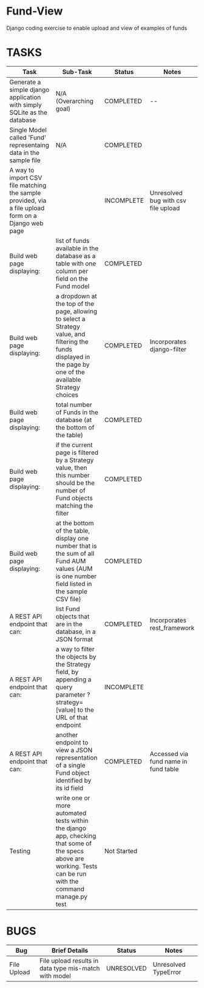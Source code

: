 # Fund-View
Django coding exercise to enable upload and view of examples of funds

# TASKS

| Task  | Sub-Task | Status | Notes |
|-------|----------|--------|-------|
| Generate a simple django application with simply SQLite as the database | N/A (Overarching goal) | COMPLETED | -- |
|Single Model called 'Fund' representaing data in the sample file | N/A | COMPLETED | |
|A way to import CSV file matching the sample provided, via a file upload form on a Django web page | | INCOMPLETE | Unresolved bug with csv file upload |
|Build web page displaying:| list of funds available in the database as a table with one column per field on the Fund model| COMPLETED | |
|Build web page displaying:| a dropdown at the top of the page, allowing to select a Strategy value, and filtering the funds displayed in the page by one of the available Strategy choices| COMPLETED | Incorporates django-filter |
|Build web page displaying:| total number of Funds in the database (at the bottom of the table)| COMPLETED ||
|Build web page displaying:| if the current page is filtered by a Strategy value, then this number should be the number of Fund objects matching the filter| COMPLETED ||
|Build web page displaying:| at the bottom of the table, display one number that is the sum of all Fund AUM values (AUM is one number field listed in the sample CSV file)| COMPLETED ||
|A REST API endpoint that can:| list Fund objects that are in the database, in a JSON format| COMPLETED | Incorporates rest_framework |
|A REST API endpoint that can:| a way to filter the objects by the Strategy field, by appending a query parameter ?strategy=[value] to the URL of that endpoint| INCOMPLETE |  |
|A REST API endpoint that can:| another endpoint to view a JSON representation of a single Fund object identified by its id field| COMPLETED | Accessed via fund name in fund table |
| Testing | write one or more automated tests within the django app, checking that some of the specs above are working. Tests can be run with the command manage.py test | Not Started | |


# BUGS

| Bug | Brief Details | Status | Notes |
|-----|---------------|--------|-------|
| File Upload | File upload results in data type mis-match with model | UNRESOLVED | Unresolved TypeError |

